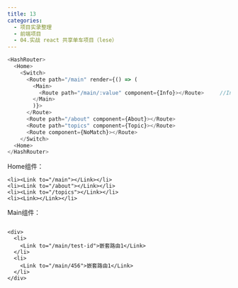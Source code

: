 ```yaml
---
title: 13
categories:
  - 项目实录整理
  - 前端项目
  - 04.实战 react 共享单车项目（lese）
---
```


```javascript
<HashRouter>
  <Home>
    <Switch>
      <Route path="/main" render={() => (
        <Main>
          <Route path="/main/:value" component={Info}></Route>     //Info组件中 接收value值  {this.props.match.params.value}
        </Main>
        )}>
      </Route>
      <Route path="/about" component={About}></Route>
      <Route path="topics" component={Topic}></Route>
      <Route component={NoMatch}></Route>
    </Switch>
  <Home>
</HashRouter>

```

Home组件：

    <li><Link to="/main"></Link></li>
    <li><Link to="/about"></Link></li>
    <li><Link to="/topics"></Link></li>
    <li><Link></Link></li>


Main组件：

```

<div>
  <li>
    <Link to="/main/test-id">嵌套路由1</Link>
  </li>
  <li>
    <Link to="/main/456">嵌套路由1</Link>
  </li>
</div>

```